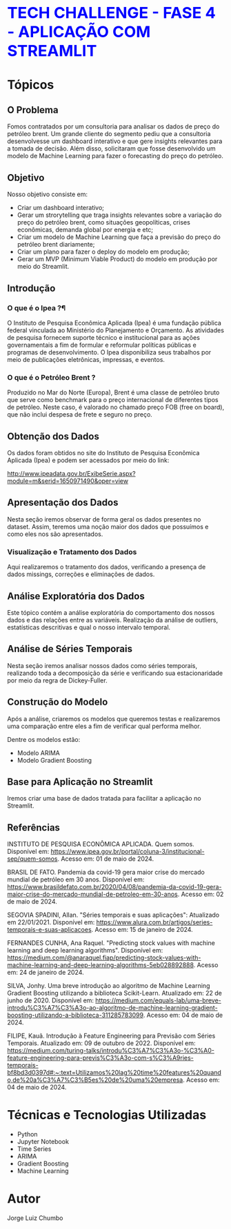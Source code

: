 <h1 style='color: blue; font-size: 36px; font-weight: bold;'>TECH CHALLENGE - FASE 4 - APLICAÇÃO COM STREAMLIT</h1>

# Tópicos
## O Problema
Fomos contratados por um consultoria para analisar os dados de preço do petróleo brent. Um grande cliente do segmento pediu que a consultoria desenvolvesse um dashboard interativo e que gere insights relevantes para a tomada de decisão. Além disso, solicitaram que fosse desenvolvido um modelo de Machine Learning para fazer o forecasting do preço do petróleo.
## Objetivo
Nosso objetivo consiste em:

  - Criar um dashboard interativo;
  - Gerar um strorytelling que traga insights relevantes sobre a variação do preço do petróleo brent, como situações geopolíticas, crises econômicas, demanda global por energia e etc;
  - Criar um modelo de Machine Learning que faça a previsão do preço do petróleo brent diariamente;
  - Criar um plano para fazer o deploy do modelo em produção;
  - Gerar um MVP (Minimum Viable Product) do modelo em produção por meio do Streamlit.
## Introdução
### O que é o Ipea ?¶
O Instituto de Pesquisa Econômica Aplicada (Ipea) é uma fundação pública federal vinculada ao Ministério do Planejamento e Orçamento. As atividades de pesquisa fornecem suporte técnico e institucional para as ações governamentais a fim de formular e reformular políticas públicas e programas de desenvolvimento. O Ipea disponibiliza seus trabalhos por meio de publicações eletrônicas, impressas, e eventos.
### O que é o Petróleo Brent ?
Produzido no Mar do Norte (Europa), Brent é uma classe de petróleo bruto que serve como benchmark para o preço internacional de diferentes tipos de petróleo. Neste caso, é valorado no chamado preço FOB (free on board), que não inclui despesa de frete e seguro no preço.
## Obtenção dos Dados
Os dados foram obtidos no site do Instituto de Pesquisa Econômica Aplicada (Ipea) e podem ser acessados por meio do link:

http://www.ipeadata.gov.br/ExibeSerie.aspx?module=m&serid=1650971490&oper=view

## Apresentação dos Dados
Nesta seção iremos observar de forma geral os dados presentes no dataset. Assim, teremos uma noção maior dos dados que possuímos e como eles nos são apresentados.
### Visualização e Tratamento dos Dados
Aqui realizaremos o tratamento dos dados, verificando a presença de dados missings, correções e eliminações de dados.
## Análise Exploratória dos Dados
Este tópico contém a análise exploratória do comportamento dos nossos dados e das relações entre as variáveis. Realização da análise de outliers, estatísticas descritivas e qual o nosso intervalo temporal.
## Análise de Séries Temporais
Nesta seção iremos analisar nossos dados como séries temporais, realizando toda a decomposição da série e verificando sua estacionaridade por meio da regra de Dickey-Fuller.
## Construção do Modelo
Após a análise, criaremos os modelos que queremos testas e realizaremos uma comparação entre eles a fim de verificar qual performa melhor.

Dentre os modelos estão:
 - Modelo ARIMA
 - Modelo Gradient Boosting
## Base para Aplicação no Streamlit
Iremos criar uma base de dados tratada para facilitar a aplicação no Streamlit.
## Referências
INSTITUTO DE PESQUISA ECONÔMICA APLICADA. Quem somos. Disponível em: https://www.ipea.gov.br/portal/coluna-3/institucional-sep/quem-somos. Acesso em: 01 de maio de 2024.

BRASIL DE FATO. Pandemia da covid-19 gera maior crise do mercado mundial de petróleo em 30 anos. Disponível em: https://www.brasildefato.com.br/2020/04/08/pandemia-da-covid-19-gera-maior-crise-do-mercado-mundial-de-petroleo-em-30-anos. Acesso em: 02 de maio de 2024.

SEGOVIA SPADINI, Allan. "Séries temporais e suas aplicações": Atualizado em 22/01/2021. Disponível em: https://www.alura.com.br/artigos/series-temporais-e-suas-aplicacoes. Acesso em: 15 de janeiro de 2024.

FERNANDES CUNHA, Ana Raquel. "Predicting stock values with machine learning and deep learning algorithms". Disponível em: https://medium.com/@anaraquel.fiap/predicting-stock-values-with-machine-learning-and-deep-learning-algorithms-5eb028892888. Acesso em: 24 de janeiro de 2024.

SILVA, Jonhy. Uma breve introdução ao algoritmo de Machine Learning Gradient Boosting utilizando a biblioteca Scikit-Learn. Atualizado em: 22 de junho de 2020. Disponível em: https://medium.com/equals-lab/uma-breve-introdu%C3%A7%C3%A3o-ao-algoritmo-de-machine-learning-gradient-boosting-utilizando-a-biblioteca-311285783099. Acesso em: 04 de maio de 2024.

FILIPE, Kauã. Introdução à Feature Engineering para Previsão com Séries Temporais. Atualizado em: 09 de outubro de 2022. Disponível em: https://medium.com/turing-talks/introdu%C3%A7%C3%A3o-%C3%A0-feature-engineering-para-previs%C3%A3o-com-s%C3%A9ries-temporais-bf8bd3d0397d#:~:text=Utilizamos%20lag%20time%20features%20quando,de%20a%C3%A7%C3%B5es%20de%20uma%20empresa. Acesso em: 04 de maio de 2024.
# Técnicas e Tecnologias Utilizadas
 - Python
 - Jupyter Notebook
 - Time Series
 - ARIMA
 - Gradient Boosting
 - Machine Learning
# Autor
Jorge Luiz Chumbo

